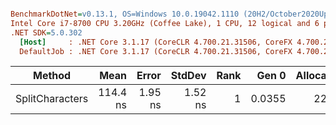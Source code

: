``` ini

BenchmarkDotNet=v0.13.1, OS=Windows 10.0.19042.1110 (20H2/October2020Update)
Intel Core i7-8700 CPU 3.20GHz (Coffee Lake), 1 CPU, 12 logical and 6 physical cores
.NET SDK=5.0.302
  [Host]     : .NET Core 3.1.17 (CoreCLR 4.700.21.31506, CoreFX 4.700.21.31502), X64 RyuJIT
  DefaultJob : .NET Core 3.1.17 (CoreCLR 4.700.21.31506, CoreFX 4.700.21.31502), X64 RyuJIT


```
|          Method |     Mean |   Error |  StdDev | Rank |  Gen 0 | Allocated |
|---------------- |---------:|--------:|--------:|-----:|-------:|----------:|
| SplitCharacters | 114.4 ns | 1.95 ns | 1.52 ns |    1 | 0.0355 |     224 B |
